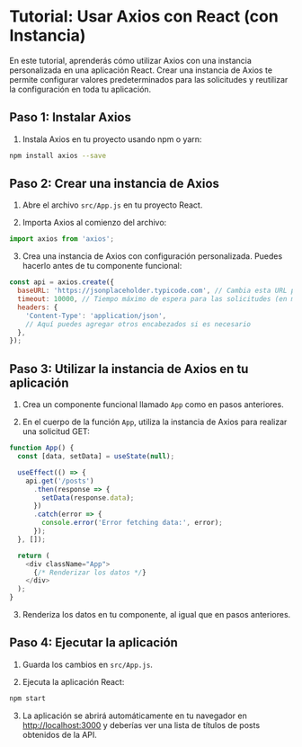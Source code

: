 # Tutorial: Usar Axios con React (con Instancia)

En este tutorial, aprenderás cómo utilizar Axios con una instancia personalizada en una aplicación React. Crear una instancia de Axios te permite configurar valores predeterminados para las solicitudes y reutilizar la configuración en toda tu aplicación.

## Paso 1: Instalar Axios

1. Instala Axios en tu proyecto usando npm o yarn:

```bash
npm install axios --save
```

## Paso 2: Crear una instancia de Axios

1. Abre el archivo `src/App.js` en tu proyecto React.

2. Importa Axios al comienzo del archivo:

```javascript
import axios from 'axios';
```

3. Crea una instancia de Axios con configuración personalizada. Puedes hacerlo antes de tu componente funcional:

```javascript
const api = axios.create({
  baseURL: 'https://jsonplaceholder.typicode.com', // Cambia esta URL por tu API
  timeout: 10000, // Tiempo máximo de espera para las solicitudes (en milisegundos)
  headers: {
    'Content-Type': 'application/json',
    // Aquí puedes agregar otros encabezados si es necesario
  },
});
```

## Paso 3: Utilizar la instancia de Axios en tu aplicación

1. Crea un componente funcional llamado `App` como en pasos anteriores.

2. En el cuerpo de la función `App`, utiliza la instancia de Axios para realizar una solicitud GET:

```javascript
function App() {
  const [data, setData] = useState(null);

  useEffect(() => {
    api.get('/posts')
      .then(response => {
        setData(response.data);
      })
      .catch(error => {
        console.error('Error fetching data:', error);
      });
  }, []);

  return (
    <div className="App">
      {/* Renderizar los datos */}
    </div>
  );
}
```

3. Renderiza los datos en tu componente, al igual que en pasos anteriores.

## Paso 4: Ejecutar la aplicación

1. Guarda los cambios en `src/App.js`.

2. Ejecuta la aplicación React:

```bash
npm start
```

3. La aplicación se abrirá automáticamente en tu navegador en [http://localhost:3000](http://localhost:3000) y deberías ver una lista de títulos de posts obtenidos de la API.

